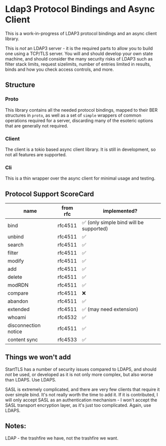 # Ldap3 Protocol Bindings and Async Client

This is a work-in-progress of LDAP3 protocol bindings and an async client library.

This is *not* an LDAP3 server - it is the required parts to allow you to build one
using a TCP/TLS server. You will and should develop your own state machine, and
should consider the many security risks of LDAP3 such as filter stack limits,
request sizelimits, number of entries limited in results, binds and how you
check access controls, and more.

## Structure

### Proto

This library contains all the needed protocol bindings, mapped to their BER structures
in `proto`, as well as a set of `simple` wrappers of common operations required for
a server, discarding many of the esoteric options that are generally not required.

### Client

The client is a tokio based async client library. It is still in development, so not
all features are supported.

### Cli

This is a thin wrapper over the async client for minimal usage and testing.

## Protocol Support ScoreCard

| name | from rfc | implemented? |
| ---- | -------- | ------------ |
| bind | rfc4511  | ✅ (only simple bind will be supported) |
| unbind | rfc4511 | ✅ |
| search | rfc4511 | ✅ |
| filter | rfc4511 | ✅ |
| modify | rfc4511 | ✅ |
| add | rfc4511 | ✅ |
| delete | rfc4511 | ✅ |
| modRDN | rfc4511 | ✅ |
| compare | rfc4511 | ❌ |
| abandon | rfc4511 | ✅ |
| extended | rfc4511 | ✅ (may need extension) |
| whoami | rfc4532 | ✅ |
| disconnection notice | rfc4511 | ✅ |
| content sync | rfc4533 | ✅ |

## Things we won't add

StartTLS has a number of security issues compared to LDAPS, and should *not* be used, or developed
as it is not only more complex, but also worse than LDAPS. Use LDAPS.

SASL is extremely complicated, and there are very few clients that require it over simple bind. It's
not really worth the time to add it. If it is contributed, I will only accept SASL as an
authentication mechanism - I won't accept the SASL transport encryption layer, as it's just
too complicated. Again, use LDAPS.

## Notes:

LDAP - the trashfire we have, not the trashfire we want.


